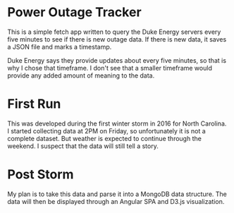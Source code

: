 # Power Outage Tracker

This is a simple fetch app written to query the Duke Energy servers every five minutes to see if there is new outage data. If there is new data, it saves a JSON file and marks a timestamp.

Duke Energy says they provide updates about every five minutes, so that is why I chose that timeframe. I don't see that a smaller timeframe would provide any added amount of meaning to the data.

# First Run

This was developed during the first winter storm in 2016 for North Carolina. I started collecting data at 2PM on Friday, so unfortunately it is not a complete dataset. But weather is expected to continue through the weekend. I suspect that the data will still tell a story.

# Post Storm

My plan is to take this data and parse it into a MongoDB data structure. The data will then be displayed through an Angular SPA and D3.js visualization.
